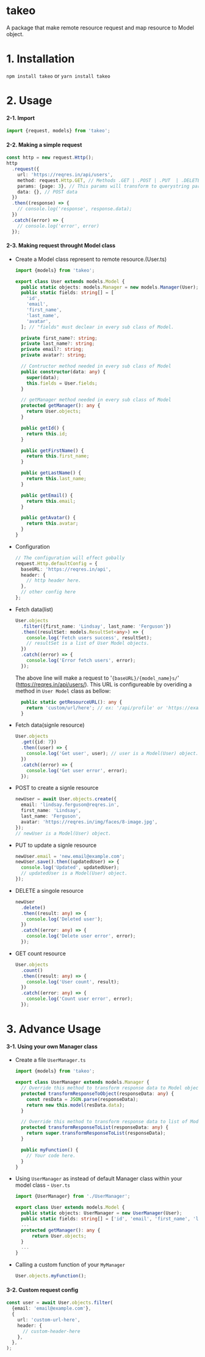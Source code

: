 # takeo

A package that make remote resource request and map resource to Model object.

# 1. Installation

`npm install takeo` or `yarn install takeo`

# 2. Usage

#### 2-1. Import

```typescript
import {request, models} from 'takeo';
```

#### 2-2. Making a simple request

```typescript
const http = new request.Http();
http
  .request({
    url: 'https://reqres.in/api/users',
    method: request.Http.GET, // Methods .GET | .POST | .PUT  | .DELETE | .PATCH
    params: {page: 3}, // This params will transform to querystring parameter
    data: {}, // POST data
  })
  .then((response) => {
    // console.log('response', response.data);
  })
  .catch((error) => {
    // console.log('error', error)
  });
```

#### 2-3. Making request throught Model class

- Create a Model class represent to remote resource.(User.ts)

  ```typescript
  import {models} from 'takeo';

  export class User extends models.Model {
    public static objects: models.Manager = new models.Manager(User); // "objects" must declear in every sub class of Model.
    public static fields: string[] = [
      'id',
      'email',
      'first_name',
      'last_name',
      'avatar',
    ]; // "fields" must declear in every sub class of Model.

    private first_name?: string;
    private last_name?: string;
    private email?: string;
    private avatar?: string;

    // Contructor method needed in every sub class of Model
    public constructor(data: any) {
      super(data);
      this.fields = User.fields;
    }

    // getManager method needed in every sub class of Model
    protected getManager(): any {
      return User.objects;
    }

    public getId() {
      return this.id;
    }

    public getFirstName() {
      return this.first_name;
    }

    public getLastName() {
      return this.last_name;
    }

    public getEmail() {
      return this.email;
    }

    public getAvatar() {
      return this.avatar;
    }
  }
  ```

- Configuration

  ```typescript
  // The configuration will effect gobally
  request.Http.defaultConfig = {
    baseURL: 'https://reqres.in/api',
    header: {
      // http header here.
    },
    // other config here
  };
  ```

- Fetch data(list)

  ```typescript
  User.objects
    .filter({first_name: 'Lindsay', last_name: 'Ferguson'})
    .then((resultSet: models.ResultSet<any>) => {
      console.log('Fetch users success', resultSet);
      // resultSet is a list of User Model objects.
    })
    .catch((error) => {
      console.log('Error fetch users', error);
    });
  ```

  The above line will make a request to '`{baseURL}/{model_name}s/`' (https://reqres.in/api/users/). This URL is configureable by overiding a method in `User Model` class as bellow:

  ```typescript
    public static getResourceURL(): any {
      return 'custom/url/here'; // ex: '/api/profile' or 'https://example.com/api/profile'
    }
  ```

- Fetch data(signle resource)

  ```typescript
  User.objects
    .get({id: 7})
    .then((user) => {
      console.log('Get user', user); // user is a Model(User) object.
    })
    .catch((error) => {
      console.log('Get user error', error);
    });
  ```

- POST to create a signle resource

  ```typescript
  newUser = await User.objects.create({
    email: 'lindsay.ferguson@reqres.in',
    first_name: 'Lindsay',
    last_name: 'Ferguson',
    avatar: 'https://reqres.in/img/faces/8-image.jpg',
  });
  // newUser is a Model(User) object.
  ```

- PUT to update a signle resource

  ```typescript
  newUser.email = 'new.email@example.com';
  newUser.save().then((updatedUser) => {
    console.log('Updated', updatedUser);
    // updatedUser is a Model(User) object.
  });
  ```

- DELETE a singole resource

  ```typescript
  newUser
    .delete()
    .then((result: any) => {
      console.log('Deleted user');
    })
    .catch((error: any) => {
      console.log('Delete user error', error);
    });
  ```

- GET count resource
  ```typescript
  User.objects
    .count()
    .then((result: any) => {
      console.log('User count', result);
    })
    .catch((error: any) => {
      console.log('Count user error', error);
    });
  ```

# 3. Advance Usage

#### 3-1. Using your own Manager class

- Create a file `UserManager.ts`

  ```typescript
  import {models} from 'takeo';

  export class UserManager extends models.Manager {
    // Override this method to transform response data to Model object
    protected transformResponseToObject(responseData: any) {
      const resData = JSON.parse(responseData);
      return new this.model(resData.data);
    }

    // Override this method to transform response data to list of Model objects
    protected transformResponseToList(responseData: any) {
      return super.transformResponseToList(responseData);
    }

    public myFunction() {
      // Your code here.
    }
  }
  ```

- Using `UserManager` as instead of default Manager class within your model class - `User.ts`

  ```typescript
  import {UserManager} from './UserManager';

  export class User extends models.Model {
    public static objects: UserManager = new UserManager(User);
    public static fields: string[] = ['id', 'email', 'first_name', 'last_name', 'avatar']
    ...
    protected getManager(): any {
        return User.objects;
    }
    ...
  }
  ```

- Calling a custom function of your `MyManager`
  ```typescript
  User.objects.myFunction();
  ```

#### 3-2. Custom request config

```typescript
const user = await User.objects.filter(
  {email: 'email@example.com'},
  {
    url: 'custom-url-here',
    header: {
      // custom-header-here
    },
  },
);
```
